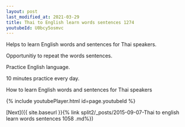 ```yaml
---
layout: post
last_modified_at: 2021-03-29
title: Thai to English learn words sentences 1274 
youtubeId: U0bcy5osmvc
---
```

 
 
Helps to learn English words and sentences for Thai speakers.

Opportunitiy to repeat the words sentences. 

Practice English language. 
 
10 minutes practice every day. 
 
How to learn English words and sentences for Thai speakers 
 
{% include youtubePlayer.html id=page.youtubeId %}
 
 
[Next]({{ site.baseurl }}{% link  split2/_posts/2015-09-07-Thai to english learn words sentences 1058 .md%})
 
